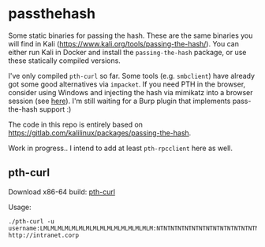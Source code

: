 # passthehash
Some static binaries for passing the hash. These are the same binaries you will find in Kali (https://www.kali.org/tools/passing-the-hash/). You can either run Kali in Docker and install the `passing-the-hash` package, or use these statically compiled versions.

I've only compiled `pth-curl` so far. Some tools (e.g. `smbclient`) have already got some good alternatives via `impacket`. If you need PTH in the browser, consider using Windows and injecting the hash via mimikatz into a browser session (see [here](https://labs.f-secure.com/blog/pth-attacks-against-ntlm-authenticated-web-applications/)). I'm still waiting for a Burp plugin that implements pass-the-hash support :)

The code in this repo is entirely based on https://gitlab.com/kalilinux/packages/passing-the-hash.

Work in progress.. I intend to add at least `pth-rpcclient` here as well.

## pth-curl

Download x86-64 build: [pth-curl](https://github.com/c3c/passthehash/raw/main/builds/pth-curl)

Usage:
```
./pth-curl -u username:LMLMLMLMLMLMLMLMLMLMLMLMLMLMLMLM:NTNTNTNTNTNTNTNTNTNTNTNTNTNTNTN http://intranet.corp
```
